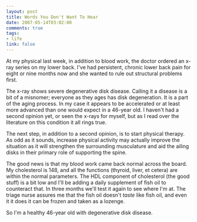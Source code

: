```yaml
--- 
layout: post
title: Words You Don't Want To Hear
date: 2007-05-14T03:02:00
comments: true
tags:
- life
link: false
---
```

At my physical last week, in addition to blood work, the doctor ordered an x-ray series on my lower back.  I've had persistent, chronic lower back pain for eight or nine months now and she wanted to rule out structural problems first.

The x-ray shows severe degenerative disk disease.  Calling it a disease is a bit of a misnomer; everyone as they ages has disk degeneration.  It is a part of the aging process.  In my case it appears to be accelerated or at least more advanced than one would expect in a 46-year old.  I haven't had a second opinion yet, or seen the x-rays for myself, but as I read over the literature on this condition it all rings true.

The next step, in addition to a second opinion, is to start physical therapy.  As odd as it sounds, increase physical activity may actually improve the situation as it will strengthen the surrounding musculature and aid the ailing disks in their primary role of supporting the spine.

The good news is that my blood work came back normal across the board.  My cholesterol is 148, and all the functions (thyroid, liver, et cetera) are within the normal parameters.  The HDL component of cholesterol (the good stuff) is a bit low and I'll be adding a daily supplement of fish oil to counteract that.  In three months we'll test it again to see where I'm at.  The triage nurse assures me that the fish oil doesn't _taste_ like fish oil, and even it it does it can be frozen and taken as a lozenge.

So I'm a healthy 46-year old with degenerative disk disease.
